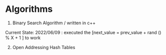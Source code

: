 # Algorithms

1. Binary Search Algorithm / written in c++

  Current State:
    2022/06/09 : executed the [next_value = prev_value + rand () % X + 1 ] to work

2. Open Addressing Hash Tables

